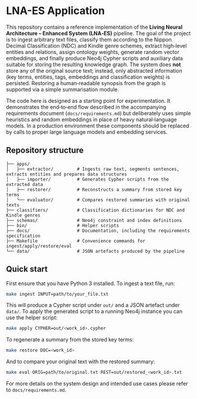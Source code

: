 # LNA-ES Application

This repository contains a reference implementation of the **Living Neural Architecture – Enhanced System (LNA‑ES)** pipeline.  The goal of the project is to ingest arbitrary text files, classify them according to the Nippon Decimal Classification (NDC) and Kindle genre schemes, extract high‑level entities and relations, assign ontology weights, generate random vector embeddings, and finally produce Neo4j Cypher scripts and auxiliary data suitable for storing the resulting knowledge graph.  The system does **not** store any of the original source text; instead, only abstracted information (key terms, entities, tags, embeddings and classification weights) is persisted.  Restoring a human‑readable synopsis from the graph is supported via a simple summarisation module.

The code here is designed as a starting point for experimentation.  It demonstrates the end‑to‑end flow described in the accompanying requirements document (`docs/requirements.md`) but deliberately uses simple heuristics and random embeddings in place of heavy natural‑language models.  In a production environment these components should be replaced by calls to proper large language models and embedding services.

## Repository structure

```
├── apps/
│   ├── extractor/         # Ingests raw text, segments sentences, extracts entities and prepares data structures
│   ├── importer/          # Generates Cypher scripts from the extracted data
│   ├── restorer/          # Reconstructs a summary from stored key terms
│   └── evaluator/         # Compares restored summaries with original texts
├── classifiers/           # Classification dictionaries for NDC and Kindle genres
├── schemas/               # Neo4j constraint and index definitions
├── bin/                   # Helper scripts
├── docs/                  # Documentation, including the requirements specification
├── Makefile               # Convenience commands for ingest/apply/restore/eval
└── data/                  # JSON artefacts produced by the pipeline
```

## Quick start

First ensure that you have Python 3 installed.  To ingest a text file, run:

```bash
make ingest INPUT=path/to/your_file.txt
```

This will produce a Cypher script under `out/` and a JSON artefact under `data/`.  To apply the generated script to a running Neo4j instance you can use the helper script:

```bash
make apply CYPHER=out/<work_id>.cypher
```

To regenerate a summary from the stored key terms:

```bash
make restore DOC=<work_id>
```

And to compare your original text with the restored summary:

```bash
make eval ORIG=path/to/original.txt REST=out/restored_<work_id>.txt
```

For more details on the system design and intended use cases please refer to `docs/requirements.md`.